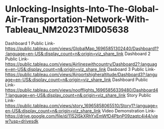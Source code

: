 # Unlocking-Insights-Into-The-Global-Air-Transportation-Network-With-Tableau_NM2023TMID05638


Dashboard 1 Public Link- https://public.tableau.com/views/GlobalMap_16965851302440/Dashboard1?:language=en-US&:display_count=n&:origin=viz_share_link
Dashboard 2 Public Link- https://public.tableau.com/views/Airlineswithcountry/Dashboard2?:language=en-US&:display_count=n&:origin=viz_share_link
Dasboard 3 Public Link- https://public.tableau.com/views/Airportshigheraltitude/Dashboard3?:language=en-US&:display_count=n&:origin=viz_share_link
Dashboard Public Link-https://public.tableau.com/views/noofflights_16965856339480/Dashboard4?:language=en-US&:display_count=n&:origin=viz_share_link
Story Public Link-https://public.tableau.com/views/story_16965858065510/Story1?:language=en-US&:display_count=n&:origin=viz_share_link
Video Demonstration Link-https://drive.google.com/file/d/11S2lSkXRhYxEmWfD4PbnP09zaqtc4i44/view?usp=drivesdk
